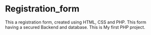 # Registration_form
This a registration form, created using HTML, CSS and PHP. This form having a secured Backend and database. This is My first PHP project.
